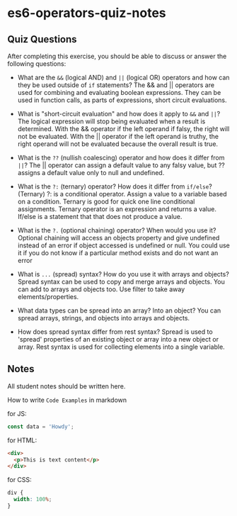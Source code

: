 # es6-operators-quiz-notes

## Quiz Questions

After completing this exercise, you should be able to discuss or answer the following questions:

- What are the `&&` (logical AND) and `||` (logical OR) operators and how can they be used outside of `if` statements?
  The && and || operators are used for combining and evaluating boolean expressions. They can be used in function calls, as parts of expressions, short circuit evaluations.
- What is "short-circuit evaluation" and how does it apply to `&&` and `||`?
  The logical expression will stop being evaluated when a result is determined. With the && operator if the left operand if falsy, the right will not be evaluated. With the || operator if the left operand is truthy, the right operand will not be evaluated because the overall result is true.
- What is the `??` (nullish coalescing) operator and how does it differ from `||`?
  The || operator can assign a default value to any falsy value, but ?? assigns a default value only to null and undefined.

- What is the `?:` (ternary) operator? How does it differ from `if/else`?
  (Ternary) ?: is a conditional operator. Assign a value to a variable based on a condition. Ternary is good for quick one line conditional assignments. Ternary operator is an expression and returns a value. If/else is a statement that that does not produce a value.

- What is the `?.` (optional chaining) operator? When would you use it?
  Optional chaining will access an objects property and give undefined instead of an error if object accessed is undefined or null. You could use it if you do not know if a particular method exists and do not want an error

- What is `...` (spread) syntax? How do you use it with arrays and objects?
  Spread syntax can be used to copy and merge arrays and objects. You can add to arrays and objects too. Use filter to take away elements/properties.

- What data types can be spread into an array? Into an object?
  You can spread arrays, strings, and objects into arrays and objects.

- How does spread syntax differ from rest syntax?
  Spread is used to 'spread' properties of an existing object or array into a new object or array. Rest syntax is used for collecting elements into a single variable.

## Notes

All student notes should be written here.

How to write `Code Examples` in markdown

for JS:

```js
const data = 'Howdy';
```

for HTML:

```html
<div>
  <p>This is text content</p>
</div>
```

for CSS:

```css
div {
  width: 100%;
}
```
